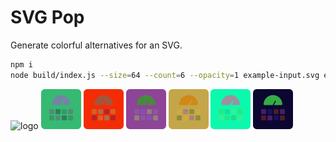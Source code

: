 # SVG Pop
Generate colorful alternatives for an SVG.

```bash
npm i
node build/index.js --size=64 --count=6 --opacity=1 example-input.svg examples/example.png
```

<img src="./example.svg" alt="logo" width="256px">

<img src="./examples/example_0.png" alt="example 0">
<img src="./examples/example_1.png" alt="example 1">
<img src="./examples/example_2.png" alt="example 2">
<img src="./examples/example_3.png" alt="example 3">
<img src="./examples/example_4.png" alt="example 4">
<img src="./examples/example_5.png" alt="example 5">
